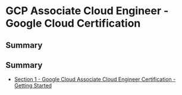 # GCP Associate Cloud Engineer - Google Cloud Certification

## Summary

## Summary

- [Section 1 - Google Cloud Associate Cloud Engineer Certification - Getting Started](https://github.com/marodrigues20/udemy_java/tree/main/JavaSpring%26ApacheKafkaBootcamp-BasicToComplete/Sections/Section-01)